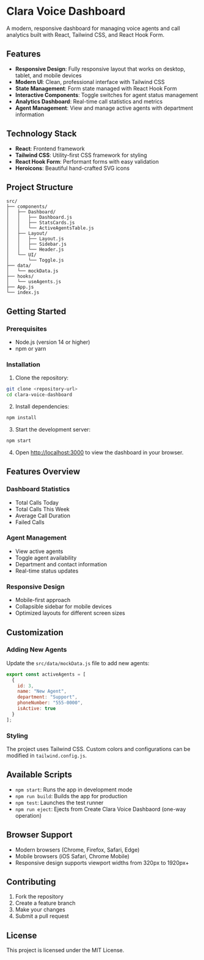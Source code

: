 # Clara Voice Dashboard

A modern, responsive dashboard for managing voice agents and call analytics built with React, Tailwind CSS, and React Hook Form.

## Features

- **Responsive Design**: Fully responsive layout that works on desktop, tablet, and mobile devices
- **Modern UI**: Clean, professional interface with Tailwind CSS
- **State Management**: Form state managed with React Hook Form
- **Interactive Components**: Toggle switches for agent status management
- **Analytics Dashboard**: Real-time call statistics and metrics
- **Agent Management**: View and manage active agents with department information

## Technology Stack

- **React**: Frontend framework
- **Tailwind CSS**: Utility-first CSS framework for styling
- **React Hook Form**: Performant forms with easy validation
- **Heroicons**: Beautiful hand-crafted SVG icons

## Project Structure

```
src/
├── components/
│   ├── Dashboard/
│   │   ├── Dashboard.js
│   │   ├── StatsCards.js
│   │   └── ActiveAgentsTable.js
│   ├── Layout/
│   │   ├── Layout.js
│   │   ├── Sidebar.js
│   │   └── Header.js
│   └── UI/
│       └── Toggle.js
├── data/
│   └── mockData.js
├── hooks/
│   └── useAgents.js
├── App.js
└── index.js
```

## Getting Started

### Prerequisites

- Node.js (version 14 or higher)
- npm or yarn

### Installation

1. Clone the repository:
```bash
git clone <repository-url>
cd clara-voice-dashboard
```

2. Install dependencies:
```bash
npm install
```

3. Start the development server:
```bash
npm start
```

4. Open [http://localhost:3000](http://localhost:3000) to view the dashboard in your browser.

## Features Overview

### Dashboard Statistics
- Total Calls Today
- Total Calls This Week  
- Average Call Duration
- Failed Calls

### Agent Management
- View active agents
- Toggle agent availability
- Department and contact information
- Real-time status updates

### Responsive Design
- Mobile-first approach
- Collapsible sidebar for mobile devices
- Optimized layouts for different screen sizes

## Customization

### Adding New Agents
Update the `src/data/mockData.js` file to add new agents:

```javascript
export const activeAgents = [
  {
    id: 3,
    name: "New Agent",
    department: "Support",
    phoneNumber: "555-0000",
    isActive: true
  }
];
```

### Styling
The project uses Tailwind CSS. Custom colors and configurations can be modified in `tailwind.config.js`.

## Available Scripts

- `npm start`: Runs the app in development mode
- `npm run build`: Builds the app for production
- `npm test`: Launches the test runner
- `npm run eject`: Ejects from Create Clara Voice Dashbaord (one-way operation)

## Browser Support

- Modern browsers (Chrome, Firefox, Safari, Edge)
- Mobile browsers (iOS Safari, Chrome Mobile)
- Responsive design supports viewport widths from 320px to 1920px+

## Contributing

1. Fork the repository
2. Create a feature branch
3. Make your changes
4. Submit a pull request

## License

This project is licensed under the MIT License.
